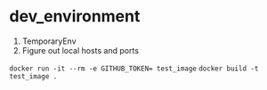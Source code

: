 # dev_environment


1. TemporaryEnv
2. Figure out local hosts and ports

`docker run -it --rm -e GITHUB_TOKEN= test_image`
`docker build -t test_image .`
